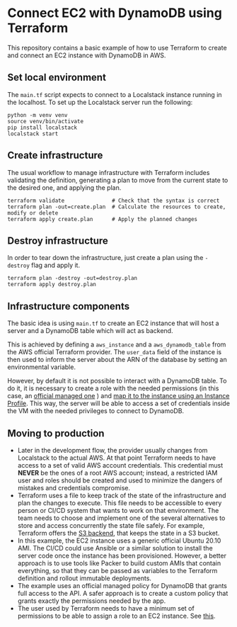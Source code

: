# Connect EC2 with DynamoDB using Terraform

This repository contains a basic example of how to use Terraform to create and connect an EC2 instance
with DynamoDB in AWS.

## Set local environment

The `main.tf` script expects to connect to a Localstack instance running in the localhost. To set up
the Localstack server run the following:

```shell
python -m venv venv
source venv/bin/activate
pip install localstack
localstack start
```

## Create infrastructure

The usual workflow to manage infrastructure with Terraform includes validating the definition,
generating a plan to move from the current state to the desired one, and applying the plan.

```shell
terraform validate               # Check that the syntax is correct
terraform plan -out=create.plan  # Calculate the resources to create, modify or delete
terraform apply create.plan      # Apply the planned changes
```

## Destroy infrastructure

In order to tear down the infrastructure, just create a plan using the `-destroy` flag and apply it.

```shell
terraform plan -destroy -out=destroy.plan
terraform apply destroy.plan
```

## Infrastructure components

The basic idea is using `main.tf` to create an EC2 instance that will host a server and a DynamoDB table 
which will act as backend. 

This is achieved by defining a `aws_instance` and a `aws_dynamodb_table` from
the AWS official Terraform provider. The `user_data` field of the instance is then used to inform 
the server about the ARN of the database by setting an environmental variable.

However, by default it is not possible to interact with a DynamoDB table. To do it, it is necessary to create
a role with the needed permissions (in this case, an [official managed one](https://docs.aws.amazon.com/amazondynamodb/latest/developerguide/using-identity-based-policies.html#access-policy-examples-aws-managed)
) and [map it to the instance using an Instance Profile](https://docs.aws.amazon.com/IAM/latest/UserGuide/id_roles_use_switch-role-ec2.html).
This way, the server will be able to access a set of credentials inside the VM with the needed privileges to
connect to DynamoDB.

## Moving to production

- Later in the development flow, the provider usually changes from Localstack to the
  actual AWS. At that point Terraform needs to have access to a set of valid AWS account credentials. This
  credential must **NEVER** be the ones of a root AWS account; instead, a restricted IAM user and roles should
  be created and used to minimize the dangers of mistakes and credentials compromise.
- Terraform uses a file to keep track of the state of the infrastructure and plan the changes to
  execute. This file needs to be accessible to every person or CI/CD system that wants to work on that
  environment. The team needs to choose and implement one of the several alternatives to store and access
  concurrently the state file safely. For example, Terraform offers the [S3 backend](https://www.terraform.io/docs/language/settings/backends/s3.html),
  that keeps the state in a S3 bucket.
- In this example, the EC2 instance uses a generic official Ubuntu 20.10 AMI. The CI/CD could use Ansible 
  or a similar solution to install the server code once the instance has been provisioned. However, a
  better approach is to use tools like Packer to build custom AMIs that contain everything, so that they
  can be passed as variables to the Terraform definition and rollout immutable deployments.
- The example uses an official managed policy for DynamoDB that grants full access to the API. A safer 
  approach is to create a custom policy that grants exactly the permissions needed by the app.
- The user used by Terraform needs to have a minimum set of permissions to be able to assign a role to an
  EC2 instance. See [this](https://docs.aws.amazon.com/IAM/latest/UserGuide/id_roles_use_switch-role-ec2.html#roles-usingrole-ec2instance-permissions).
